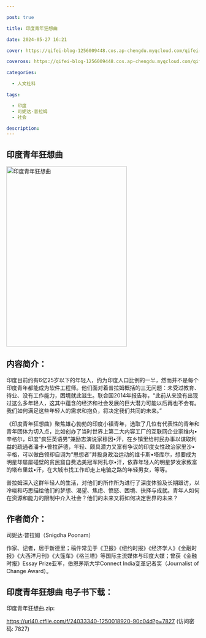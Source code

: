 ```yaml
---

post: true

title: 印度青年狂想曲

date: 2024-05-27 16:21

cover: https://qifei-blog-1256009448.cos.ap-chengdu.myqcloud.com/qifei-blog/65ee6b0c9f345e8d03829d1f.jpg

coveross: https://qifei-blog-1256009448.cos.ap-chengdu.myqcloud.com/qifei-blog/65ee6b0c9f345e8d03829d1f.jpg

categories:

  - 人文社科

tags:

  - 印度
  - 司妮达·普拉姆
  - 社会

description:
---
```


## 印度青年狂想曲
<img alt="印度青年狂想曲 " class="aligncenter loading" data-was-processed="true" decoding="async" fetchpriority="high" height="471" src="https://qifei-blog-1256009448.cos.ap-chengdu.myqcloud.com/qifei-blog/65ee6b0c9f345e8d03829d1f.jpg" style="cursor: zoom-in;" width="314"/>

## 内容简介：

印度目前约有6亿25岁以下的年轻人，约为印度人口比例的一半，然而并不是每个印度青年都能成为软件工程师。他们面对着普拉姆概括的三无问题：未受过教育、待业、没有工作能力，困境就此滋生。联合国2014年报告称，“此前从来没有出现过这么多年轻人，这其中蕴含的经济和社会发展的巨大潜力可能以后再也不会有。我们如何满足这些年轻人的需求和抱负，将决定我们共同的未来。”

《印度青年狂想曲》聚焦雄心勃勃的印度小镇青年，选取了几位有代表性的青年和青年团体为切入点，比如创办了当时世界上第二大内容工厂的互联网企业家维内•辛格尔，印度“疯狂英语男”兼励志演说家穆因•汗，在乡镇里给村民办事以谋取利益的疏通者潘卡•普拉萨德，年轻、颇具潜力又富有争议的印度女性政治家里沙•辛格，可以做白领却自诩为“思想者”并投身政治运动的维卡斯•塔库尔，想要成为明星却屡屡碰壁的贫民窟自费选美冠军阿扎尔•汗，依靠年轻人的明星梦发家致富的塔布里兹•汗，在大城市找工作却走上电骗之路的年轻男女，等等。

普拉姆深入这群年轻人的生活，对他们的所作所为进行了深度体验及长期跟访，以冷峻和巧思描绘他们的梦想、渴望、焦虑、愤怒、困境、抉择与成就。青年人如何在资源和能力的限制中介入社会？他们的未来又将如何决定世界的未来？

## 作者简介：

司妮达·普拉姆（Snigdha Poonam）

作家、记者，居于新德里；稿件常见于《卫报》《纽约时报》《经济学人》《金融时报》《大西洋月刊》《大篷车》《格兰塔》等国际主流媒体与印度大媒；曾获《金融时报》Essay Prize亚军，伯恩茅斯大学Connect India变革记者奖（Journalist of Change Award）。

## 印度青年狂想曲 电子书下载：



印度青年狂想曲.zip: 

https://url40.ctfile.com/f/24033340-1250018920-90c04d?p=7827 (访问密码: 7827)
